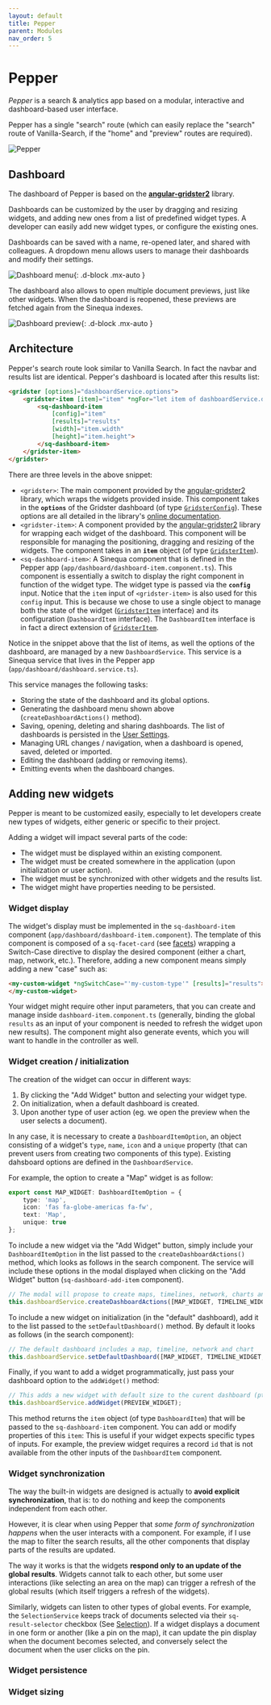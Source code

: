 ```yaml
---
layout: default
title: Pepper
parent: Modules
nav_order: 5
---
```


# Pepper

*Pepper* is a search & analytics app based on a modular, interactive and dashboard-based user interface.

Pepper has a single "search" route (which can easily replace the "search" route of Vanilla-Search, if the "home" and "preview" routes are required).

![Pepper]({{site.baseurl}}assets/modules/pepper.png)

## Dashboard

The dashboard of Pepper is based on the [**angular-gridster2**](https://tiberiuzuld.github.io/angular-gridster2/) library.

Dashboards can be customized by the user by dragging and resizing widgets, and adding new ones from a list of predefined widget types. A developer can easily add new widget types, or configure the existing ones.

Dashboards can be saved with a name, re-opened later, and shared with colleagues. A dropdown menu allows users to manage their dashboards and modify their settings.

![Dashboard menu]({{site.baseurl}}assets/modules/dashboard-menu.png){: .d-block .mx-auto }

The dashboard also allows to open multiple document previews, just like other widgets. When the dashboard is reopened, these previews are fetched again from the Sinequa indexes.

![Dashboard preview]({{site.baseurl}}assets/modules/dashboard-preview.png){: .d-block .mx-auto }

## Architecture

Pepper's search route look similar to Vanilla Search. In fact the navbar and results list are identical. Pepper's dashboard is located after this results list:

```html
<gridster [options]="dashboardService.options">
    <gridster-item [item]="item" *ngFor="let item of dashboardService.dashboard.items; index as i">
        <sq-dashboard-item
            [config]="item"
            [results]="results"
            [width]="item.width"
            [height]="item.height">
        </sq-dashboard-item>
    </gridster-item>
</gridster>
```

There are three levels in the above snippet:

- `<gridster>`: The main component provided by the [angular-gridster2](https://tiberiuzuld.github.io/angular-gridster2/) library, which wraps the widgets provided inside. This component takes in the **`options`** of the Gridster dashboard (of type [`GridsterConfig`](https://github.com/tiberiuzuld/angular-gridster2/blob/master/projects/angular-gridster2/src/lib/gridsterConfig.interface.ts)). These options are all detailed in the library's [online documentation](https://tiberiuzuld.github.io/angular-gridster2/).
- `<gridster-item>`: A component provided by the [angular-gridster2](https://tiberiuzuld.github.io/angular-gridster2/) library for wrapping each widget of the dashboard. This component will be responsible for managing the positioning, dragging and resizing of the widgets. The component takes in an **`item`** object (of type [`GridsterItem`](https://github.com/tiberiuzuld/angular-gridster2/blob/master/projects/angular-gridster2/src/lib/gridsterItem.interface.ts)).
- `<sq-dashboard-item>`: A Sinequa component that is defined in the Pepper app (`app/dashboard/dashboard-item.component.ts`). This component is essentially a switch to display the right component in function of the widget type. The widget type is passed via the **`config`** input. Notice that the `item` input of `<gridster-item>` is also used for this `config` input. This is because we chose to use a single object to manage both the state of the widget ([`GridsterItem`](https://github.com/tiberiuzuld/angular-gridster2/blob/master/projects/angular-gridster2/src/lib/gridsterItem.interface.ts) interface) and its configuration (`DashboardItem` interface). The `DashboardItem` interface is in fact a direct extension of [`GridsterItem`](https://github.com/tiberiuzuld/angular-gridster2/blob/master/projects/angular-gridster2/src/lib/gridsterItem.interface.ts).

Notice in the snippet above that the list of items, as well the options of the dashboard, are managed by a new `DashboardService`. This service is a Sinequa service that lives in the Pepper app (`app/dashboard/dashboard.service.ts`).

This service manages the following tasks:

- Storing the state of the dashboard and its global options.
- Generating the dashboard menu shown above (`createDashboardActions()` method).
- Saving, opening, deleting and sharing dashboards. The list of dashboards is persisted in the [User Settings]({{site.baseurl}}tipstricks/user-settings.html).
- Managing URL changes / navigation, when a dashboard is opened, saved, deleted or imported.
- Editing the dashboard (adding or removing items).
- Emitting events when the dashboard changes.

## Adding new widgets

Pepper is meant to be customized easily, especially to let developers create new types of widgets, either generic or specific to their project.

Adding a widget will impact several parts of the code:

- The widget must be displayed within an existing component.
- The widget must be created somewhere in the application (upon initialization or user action).
- The widget must be synchronized with other widgets and the results list.
- The widget might have properties needing to be persisted.

### Widget display

The widget's display must be implemented in the `sq-dashboard-item` component (`app/dashboard/dashboard-item.component`). The template of this component is composed of a `sq-facet-card` (see [facets](../components/facet.html)) wrapping a Switch-Case directive to display the desired component (either a chart, map, network, etc.). Therefore, adding a new component means simply adding a new "case" such as:

```html
<my-custom-widget *ngSwitchCase="'my-custom-type'" [results]="results">
</my-custom-widget>
```

Your widget might require other input parameters, that you can create and manage inside `dashboard-item.component.ts` (generally, binding the global `results` as an input of your component is needed to refresh the widget upon new results). The component might also generate events, which you will want to handle in the controller as well.

### Widget creation / initialization

The creation of the widget can occur in different ways:

  1. By clicking the "Add Widget" button and selecting your widget type.
  2. On initialization, when a default dashboard is created.
  3. Upon another type of user action (eg. we open the preview when the user selects a document).

In any case, it is necessary to create a `DashboardItemOption`, an object consisting of a widget's `type`, `name`, `icon` and a `unique` property (that can prevent users from creating two components of this type). Existing dahsboard options are defined in the `DashboardService`.

For example, the option to create a "Map" widget is as follow:

```ts
export const MAP_WIDGET: DashboardItemOption = {
    type: 'map',
    icon: 'fas fa-globe-americas fa-fw',
    text: 'Map',
    unique: true
};
```

To include a new widget via the "Add Widget" button, simply include your `DashboardItemOption` in the list passed to the `createDashboardActions()` method, which looks as follows in the search component. The service will include these options in the modal displayed when clicking on the "Add Widget" button (`sq-dashboard-add-item` component).

```ts
// The modal will propose to create maps, timelines, network, charts and heatmap (some of these must be unique though)
this.dashboardService.createDashboardActions([MAP_WIDGET, TIMELINE_WIDGET, NETWORK_WIDGET, CHART_WIDGET, HEATMAP_WIDGET]);
```

To include a new widget on initialization (in the "default" dashboard), add it to the list passed to the `setDefaultDashboard()` method. By default it looks as follows (in the search component):

```ts
// The default dashboard includes a map, timeline, network and chart
this.dashboardService.setDefaultDashboard([MAP_WIDGET, TIMELINE_WIDGET, NETWORK_WIDGET, CHART_WIDGET]);
```

Finally, if you want to add a widget programmatically, just pass your dashboard option to the `addWidget()` method:

```ts
// This adds a new widget with default size to the curent dashboard (ptional arguments can be passed to set the size and other settings)
this.dashboardService.addWidget(PREVIEW_WIDGET);
```

This method returns the `item` object (of type `DashboardItem`) that will be passed to the `sq-dashboard-item` component. You can add or modify properties of this `item`: This is useful if your widget expects specific types of inputs. For example, the preview widget requires a record `id` that is not available from the other inputs of the `DashboardItem` component.

### Widget synchronization

The way the built-in widgets are designed is actually to **avoid explicit synchronization**, that is: to do nothing and keep the components independent from each other.

However, it is clear when using Pepper that *some form of synchronization happens* when the user interacts with a component. For example, if I use the map to filter the search results, all the other components that display parts of the results are updated.

The way it works is that the widgets **respond only to an update of the global results**. Widgets cannot talk to each other, but some user interactions (like selecting an area on the map) can trigger a refresh of the global results (which itself triggers a refresh of the widgets).

Similarly, widgets can listen to other types of global events. For example, the `SelectionService` keeps track of documents selected via their `sq-result-selector` checkbox (See [Selection](../components/selection.html)). If a widget displays a document in one form or another (like a pin on the map), it can update the pin display when the document becomes selected, and conversely select the document when the user clicks on the pin.

### Widget persistence

### Widget sizing
